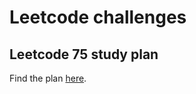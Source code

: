 # Leetcode challenges

## Leetcode 75 study plan

Find the plan [here](https://leetcode.com/study-plan/leetcode-75/).
